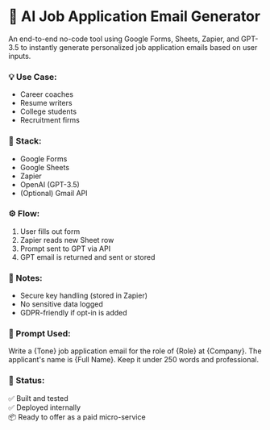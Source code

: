 # 📩 AI Job Application Email Generator

An end-to-end no-code tool using Google Forms, Sheets, Zapier, and GPT-3.5 to instantly generate personalized job application emails based on user inputs.

### 💡 Use Case:
- Career coaches
- Resume writers
- College students
- Recruitment firms

### 🔧 Stack:
- Google Forms
- Google Sheets
- Zapier
- OpenAI (GPT-3.5)
- (Optional) Gmail API

### ⚙️ Flow:
1. User fills out form
2. Zapier reads new Sheet row
3. Prompt sent to GPT via API
4. GPT email is returned and sent or stored

### 🔐 Notes:
- Secure key handling (stored in Zapier)
- No sensitive data logged
- GDPR-friendly if opt-in is added

### 🧠 Prompt Used:
Write a {Tone} job application email for the role of {Role} at {Company}.
The applicant's name is {Full Name}.
Keep it under 250 words and professional.


### 🚀 Status:
✅ Built and tested  
✅ Deployed internally  
📦 Ready to offer as a paid micro-service

